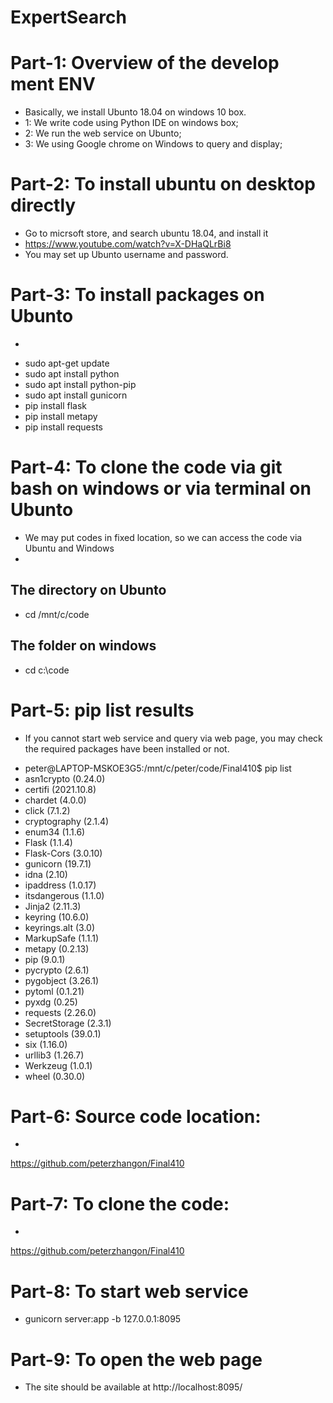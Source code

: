# ExpertSearch

# Part-1: Overview of the develop ment ENV

* Basically, we install Ubunto 18.04 on windows 10 box.
* 1: We write code using Python IDE on windows box;
* 2: We run the web service on Ubunto;
* 3: We using Google chrome on Windows to query and display;

# Part-2: To install ubuntu on desktop directly

* Go to micrsoft store, and search ubuntu 18.04, and install it
* https://www.youtube.com/watch?v=X-DHaQLrBi8
* You may set up Ubunto username and password.

# Part-3: To install packages on Ubunto

*
- sudo apt-get update
- sudo apt install python
- sudo apt install python-pip
- sudo apt install gunicorn
- pip install flask
- pip install metapy
- pip install requests

# Part-4: To clone the code via git bash on windows or via terminal on Ubunto

* We may put codes in fixed location, so we can access the code via Ubuntu and Windows
*

## The directory on Ubunto
- cd /mnt/c/code

## The folder on windows
- cd c:\code

# Part-5: pip list results

* If you cannot start web service and query via web page, you may check the required packages have been installed or not.
 

- peter@LAPTOP-MSKOE3G5:/mnt/c/peter/code/Final410$ pip list
- asn1crypto (0.24.0)
- certifi (2021.10.8)
- chardet (4.0.0)
- click (7.1.2)
- cryptography (2.1.4)
- enum34 (1.1.6)
- Flask (1.1.4)
- Flask-Cors (3.0.10)
- gunicorn (19.7.1)
- idna (2.10)
- ipaddress (1.0.17)
- itsdangerous (1.1.0)
- Jinja2 (2.11.3)
- keyring (10.6.0)
- keyrings.alt (3.0)
- MarkupSafe (1.1.1)
- metapy (0.2.13)
- pip (9.0.1)
- pycrypto (2.6.1)
- pygobject (3.26.1)
- pytoml (0.1.21)
- pyxdg (0.25)
- requests (2.26.0)
- SecretStorage (2.3.1)
- setuptools (39.0.1)
- six (1.16.0)
- urllib3 (1.26.7)
- Werkzeug (1.0.1)
- wheel (0.30.0)
 
# Part-6: Source code location:

*
https://github.com/peterzhangon/Final410


# Part-7: To clone the code:

*
https://github.com/peterzhangon/Final410


# Part-8: To start web service


- gunicorn server:app -b 127.0.0.1:8095


# Part-9: To open the web page



- The site should be available at http://localhost:8095/